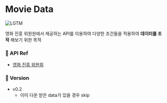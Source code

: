 # Movie Data

![LGTM](https://i.lgtm.fun/2t2c.png)

영화 진흥 위원원에서 제공하는 API를 이용하여 다양한 조건들을 적용하여 **데이터를 조작** 해보기 위한 목적

### 📖 API Ref
- [영화 진흥 위원회](https://www.kobis.or.kr/kobisopenapi/homepg/apiservice/searchServiceInfo.do)

### 🎁 Version
- v0.2
    - 이미 다운 받은 data가 있을 경우 skip


